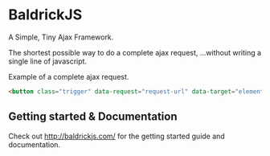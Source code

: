 BaldrickJS
==========

A Simple, Tiny Ajax Framework.

The shortest possible way to do a complete ajax request, …without writing a single line of javascript.

Example of a complete ajax request.
```html
<button class="trigger" data-request="request-url" data-target="element-to-put-result" />
```
## Getting started & Documentation

Check out <http://baldrickjs.com/> for the getting started guide and documentation.
